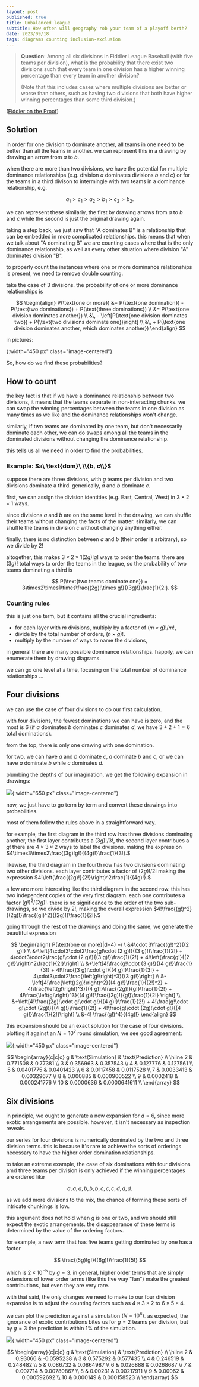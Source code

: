 ```yaml
---
layout: post
published: true
title: Unbalanced league
subtitle: How often will geography rob your team of a playoff berth?
date: 2023/09/18
tags: diagrams counting inclusion-exclusion
---
```


>**Question**:
>Among all six divisions in Fiddler League Baseball (with five teams per division), what is the probability that there exist two divisions such that every team in one division has a higher winning percentage than every team in another division?
>
>(Note that this includes cases where multiple divisions are better or worse than others, such as having two divisions that both have higher winning percentages than some third division.)

<!--more-->

([Fiddler on the Proof](https://thefiddler.substack.com/p/how-likely-is-a-lopsided-league))

## Solution

in order for one division to dominate another, all teams in one need to be better than all the teams in another. we can represent this in a drawing by drawing an arrow from $a$ to $b$.

when there are more than two divisions, we have the potential for multiple dominance relationships (e.g. division $a$ dominates divisions $b$ and $c$) or for the teams in a third divison to intermingle with two teams in a dominance relationship, e.g. 

$$ a_1 > c_1 > a_2 > b_1 > c_2 > b_2. $$ 

we can represent these similarly, the first by drawing arrows from $a$ to $b$ and $c$ while the second is just the original drawing again. 

taking a step back, we just saw that "A dominates B" is a relationship that can be embedded in more complicated relationships. this means that when we talk about "A dominating B" we are counting cases where that is the only dominance relationship, as well as every other situation where division "A" dominates division "B".

to properly count the instances where one or more dominance relationships is present, we need to remove double counting.

take the case of $3$ divisions. the probability of one or more dominance relationships is 

$$ \begin{align}
 P(\text{one or more}) &= P(\text{one domination}) - P(\text{two dominations}) + P(\text{three dominations}) \\
                     &= P(\text{one division dominates another}) \\
                     &\, - \left[P(\text{one division dominates two}) + P(\text{two divisions dominate one})\right] \\
                     &\, + P(\text{one division dominates another, which dominates another})
\end{align} $$

in pictures:

![](){:width="450 px" class="image-centered"}

So, how do we find these probabilities?

## How to count

the key fact is that if we have a dominance relationship between two divisions, it means that the teams separate in non-interacting chunks. we can swap the winning percentages between the teams in one division as many times as we like and the dominance relationships won't change. 

similarly, if two teams are dominated by one team, but don't necessarily dominate each other, we can do swaps among all the teams in the dominated divisions without changing the dominance relationship.

this tells us all we need in order to find the probabilities.

### Example: $a\ \text{dom}\ \\{b, c\\}$

suppose there are three divisions, with $g$ teams per division and two divisions dominate a third. generically, $a$ and $b$ dominate $c.$

first, we can assign the division identities (e.g. East, Central, West) in $3\times 2\times 1$ ways. 

since divisions $a$ and $b$ are on the same level in the drawing, we can shuffle their teams without changing the facts of the matter. similarly, we can shuffle the teams in division $c$ without changing anything either. 

finally, there is no distinction between $a$ and $b$ (their order is arbitrary), so we divide by $2!$

altogether, this makes $3\times 2\times 1(2g)!g!$ ways to order the teams. there are $(3g)!$ total ways to order the teams in the league, so the probability of two teams dominating a third is

$$ P(\text{two teams dominate one}) = 3\times2\times1\times\frac{(2g)!\times g!}{(3g)!}\frac{1}{2!}. $$

### Counting rules

this is just one term, but it contains all the crucial ingredients:
- for each layer with $m$ divisions, multiply by a factor of $(m\times g)!/m!,$ 
- divide by the total number of orders, $(n\times g)!.$
- multiply by the number of ways to name the divisions,
  
in general there are many possible dominance relationships. happily, we can enumerate them by drawing diagrams.

we can go one level at a time, focusing on the total number of dominance relationships ...

## Four divisions

we can use the case of four divisions to do our first calculation. 

with four divisions, the fewest dominations we can have is zero, and the most is $6$ (if $a$ dominates $b$ dominates $c$ dominates $d,$ we have $3 + 2 + 1 = 6$ total dominations).

from the top, there is only one drawing with one domination.

for two, we can have $a$ and $b$ dominate $c$, $a$ dominate $b$ and $c$, or we can have $a$ dominate $b$ while $c$ dominates $d.$

plumbing the depths of our imagination, we get the following expansion in drawings:

![](/img/2023-09-18-diagram-expansion.png){:width="650 px" class="image-centered"}

now, we just have to go term by term and convert these drawings into probabilities. 

most of them follow the rules above in a straightforward way. 

for example, the first diagram in the third row has three divisions dominating another, the first layer contributes a $(3g)!/3!,$ the second layer contribues a $g!$ there are $4\times 3\times 2$ ways to label the divisions. making the expression $4\times3\times2\frac{(3g)!g!}{(4g)!}\frac{1}{3!}.$

likewise, the third diagram in the fourth row has two divisions dominating two other divisions. each layer contributes a factor of $(2g)!/2!$ making the expression $4!\left(\frac{(2g)!}{2!}\right)^2\frac{1}{(4g)!}.$

a few are more interesting like the third diagram in the second row. this has two independent copies of the very first diagram. each one contributes a factor $(g!)^2/(2g)!.$ there is no significance to the order of the two sub-drawings, so we divide by $2!,$ making the overall expression $4!\frac{(g!)^2}{(2g)!}\frac{(g!)^2}{(2g)!}\frac{1}{2!}.$

going through the rest of the drawings and doing the same, we generate the beautiful expression

$$ 
\begin{align}
P(\text{one or more}|d=4) =\ \ &4\cdot 3\frac{(g!)^2}{(2 g)!} \\
 &-\left[4\cdot3\cdot2\frac{g!\cdot (2 g)!}{(3 g)!}\frac{1}{2!} + 4\cdot3\cdot2\frac{g!\cdot (2 g)!}{(3 g)!}\frac{1}{2!} + 4!\left(\frac{g!}{(2 g)!}\right)^2\frac{1}{2!}\right] \\
 &+\left[4!\frac{g!\cdot (3 g)!}{(4 g)!}\frac{1}{3!} + 4!\frac{(3 g)!\cdot g!}{(4 g)!}\frac{1}{3!} + 4\cdot3\cdot2\frac{\left(g!\right)^3}{(3 g)!}\right] \\
 &-\left[4!\frac{\left((2g)!\right)^2}{(4 g)!}\frac{1}{(2!)^2} + 4!\frac{\left(g!\right)^3}{(4 g)!}\frac{(2g)!}{g!}\frac{1}{2!} + 4!\frac{\left(g!\right)^3}{(4 g)!}\frac{(2g)!}{g!}\frac{1}{2!} \right] \\
 &+\left[4!\frac{(2g)!\cdot g!\cdot g!}{(4 g)!}\frac{1}{2!} + 4!\frac{g!\cdot g!\cdot (2g)!}{(4 g)!}\frac{1}{2!} + 4!\frac{g!\cdot (2g)!\cdot g!}{(4 g)!}\frac{1}{2!}\right] \\
 &-4! \frac{(g!)^4}{(4g)!}
 \end{align}
$$

this expansion should be an exact solution for the case of four divisions. plotting it against an $N=10^7$ round simulation, we see good agreement:

![](/img/2023-09-17-4-division.png){:width="450 px" class="image-centered"}

$$
\begin{array}{c|c|c}
 g & \text{Simulation} & \text{Prediction} \\ \hline
 2 & 0.771508 & 0.77381 \\
 3 & 0.356963 & 0.357543 \\
 4 & 0.127776 & 0.127561 \\
 5 & 0.0401775 & 0.0401423 \\
 6 & 0.0117458 & 0.0117528 \\
 7 & 0.0033413 & 0.00329677 \\
 8 & 0.000885 & 0.000900522 \\
 9 & 0.0002418 & 0.000241776 \\
 10 & 0.0000636 & 0.0000641611 \\
\end{array}
$$

## Six divisions

in principle, we ought to generate a new expansion for $d = 6,$ since more exotic arrangements are possible. however, it isn't necessary as inspection reveals. 

our series for four divisions is numerically dominated by the two and three division terms. this is because it's rare to achieve the sorts of orderings necessary to have the higher order domination relationships. 

to take an extreme example, the case of six dominations with four divisions amd three teams per division is only achieved if the winning percentages are ordered like 

$$a,a,a,b,b,b,c,c,c,d,d,d.$$ 

as we add more divisions to the mix, the chance of forming these sorts of intricate chunkings is low.

this argument does not hold when $g$ is one or two, and we should still expect the exotic arrangements. the disappearance of these terms is determined by the value of the ordering factors. 

for example, a new term that has five teams getting dominated by one has a factor 

$$ \frac{(5g)!g!}{(6g)!}\frac{1}{5!} $$ 

which is $2\times10^{-5}$ by $g=3.$ in general, higher order terms that are simply extensions of lower order terms (like this five way "fan") make the greatest contributions, but even they are very rare.

with that said, the only changes we need to make to our four division expansion is to adjust the counting factors such as $4\times 3\times 2$ to $6\times5\times4.$

we can plot the prediction against a simulation $\left(N=10^6\right).$ as expected, the ignorance of exotic contributions bites us for $g=2$ teams per division, but by $g=3$ the prediction is within $1\%$ of the simulation.

![](/img/2023-09-17-6-division.png){:width="450 px" class="image-centered"}

$$
\begin{array}{c|c|c}
 g & \text{Simulation} & \text{Prediction} \\ \hline
 2 & 0.93066 & -0.0595238 \\
 3 & 0.575292 & 0.577435 \\
 4 & 0.246519 & 0.248482 \\
 5 & 0.086732 & 0.0864987 \\
 6 & 0.026888 & 0.0268687 \\
 7 & 0.007714 & 0.00780867 \\
 8 & 0.00231 & 0.00217911 \\
 9 & 0.00062 & 0.000592692 \\
 10 & 0.000149 & 0.000158523 \\
\end{array}
$$

<br>
